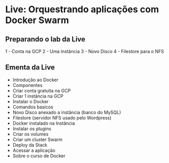 # Live: Orquestrando aplicações com Docker Swarm

## Preparando o lab da Live

1 - Conta na GCP 
2 - Uma Instância 
3 - Novo Disco
4 - Filestore para o NFS


## Ementa da Live

- Introdução ao Docker
- Componentes
- Criar conta gratuita na GCP
- Criar 1 instância na GCP
- Instalar o Docker
- Comandos basicos
- Novo Disco anexado a instância (banco do MySQL)
- Filestore (servidor NFS usado pelo Wordpress)
- Docker instalado na Instância
- Instalar os plugins 
- Criar os volumes
- Criar um cluster Swarm
- Deploy da Stack
- Acessar a aplicação
- Sobre o curso de Docker

